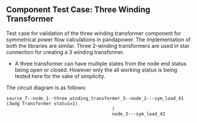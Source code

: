 <!--
SPDX-FileCopyrightText: Contributors to the Power Grid Model project <powergridmodel@lfenergy.org>

SPDX-License-Identifier: MPL-2.0
-->

## Component Test Case: Three Winding Transformer

Test case for validation of the three winding transformer component for symmetrical power flow calculations in pandapower. The implementation of both the libraries are similar. Three 2-winding transformers are used in star connection for creating a 3 winding transformer.

- A three transformer can have multiple states from the node end status being open or closed. However only the all working status is being tested here for the sake of simplicity.

The circuit diagram is as follows:

```
source_7--node_1--three_winding_transformer_3--node_2---sym_load_41              (3wdg Transformer status=1)
                                        |
                                        node_3---sym_load_42
```
